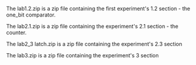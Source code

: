 The lab1.2.zip is a zip file containing the first experiment's 1.2 section - the one_bit comparator.

The lab2.1.zip is a zip file containing the experiment's 2.1 section - the counter.

The lab2_3 latch.zip is a zip file containing the experiment's 2.3 section

The lab3.zip is a zip file containing the experiment's 3 section
